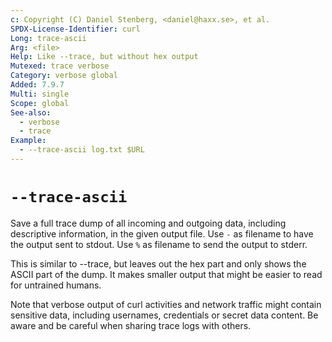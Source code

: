 ```yaml
---
c: Copyright (C) Daniel Stenberg, <daniel@haxx.se>, et al.
SPDX-License-Identifier: curl
Long: trace-ascii
Arg: <file>
Help: Like --trace, but without hex output
Mutexed: trace verbose
Category: verbose global
Added: 7.9.7
Multi: single
Scope: global
See-also:
  - verbose
  - trace
Example:
  - --trace-ascii log.txt $URL
---
```


# `--trace-ascii`

Save a full trace dump of all incoming and outgoing data, including
descriptive information, in the given output file. Use `-` as filename to have
the output sent to stdout. Use `%` as filename to send the output to stderr.

This is similar to --trace, but leaves out the hex part and only shows the
ASCII part of the dump. It makes smaller output that might be easier to read
for untrained humans.

Note that verbose output of curl activities and network traffic might contain
sensitive data, including usernames, credentials or secret data content. Be
aware and be careful when sharing trace logs with others.
